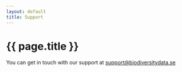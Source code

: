 ```yaml
---
layout: default
title: Support
---
```

# {{ page.title }}

You can get in touch with our support at [support@biodiversitydata.se](support@biodiversitydata.se)
